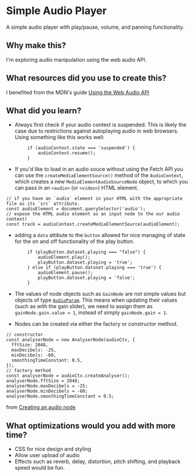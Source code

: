 # Simple Audio Player

A simple audio player with play/pause, volume, and panning functionality.

## Why make this?

I'm exploring audio manipulation using the web audio API.

## What resources did you use to create this?

I benefited from the MDN's guide [Using the Web Audio API](https://developer.mozilla.org/en-US/docs/Web/API/Web_Audio_API/Using_Web_Audio_API)

## What did you learn?

- Always first check if your audio context is suspended. This is likely the case due to restrictions against autoplaying audio in web browsers. Using something like this works well:
```
        if (audioContext.state === 'suspended') {
            audioContext.resume();
        }
```
- If you'd like to load in an audio souce without using the Fetch API you can use the `createMediaElementSource()` method of the `AudioContext`, which creates a new `MediaElementAudioSourceNode` object, to which you can pass in an `<audio>` (or `<video>`) HTML element.
```
// if you have an `audio` element in your HTML with the appropriate file as its `src` attribute.
const audioElement = document.querySelector('audio'); 
// expose the HTML audio element as an input node to the our audio context)
const track = audioContext.createMediaElementSource(audioElement);
```

- adding a `data` attibute to the `button` allowed for nice managing of state for the on and off functionality of the play button.
```
        if (playButton.dataset.playing === "false") {
            audioElement.play();
            playButton.dataset.playing = 'true';
        } else if (playButton.dataset.playing === 'true') {
            audioElement.pause();
            playButton.dataset.playing = 'false';
        }
```
- The values of node objects such as `GainNode` are not simple values but objects of type [`AudioParam`](https://developer.mozilla.org/en-US/docs/Web/API/AudioParam). This means when updating their values (such as with the gain slider), we need to assign them as `gainNode.gain.value = 1`, instead of simply `gainNode.gain = 1`.

- Nodes can be created via either the factory or constructor method.
```
// constructor
const analyserNode = new AnalyserNode(audioCtx, {
  fftSize: 2048,
  maxDecibels: -25,
  minDecibels: -60,
  smoothingTimeConstant: 0.5,
});
// factory method
const analyserNode = audioCtx.createAnalyser();
analyserNode.fftSize = 2048;
analyserNode.maxDecibels = -25;
analyserNode.minDecibels = -60;
analyserNode.smoothingTimeConstant = 0.5;
```
from [Creating an audio node](https://developer.mozilla.org/en-US/docs/Web/API/AudioNode#creating_an_audionode)


## What optimizations would you add with more time?

- CSS for nice design and styling
- Allow user upload of audio
- Effects such as reverb, delay, distortion, pitch shifting, and playback speed would be fun.